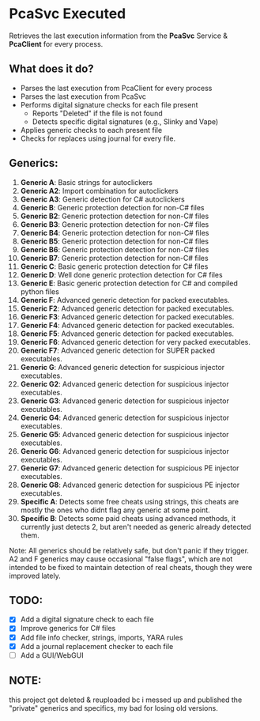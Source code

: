 # PcaSvc Executed

Retrieves the last execution information from the **PcaSvc** Service & **PcaClient** for every process.

## What does it do?

- Parses the last execution from PcaClient for every process
- Parses the last execution from PcaSvc
- Performs digital signature checks for each file present
  - Reports "Deleted" if the file is not found
  - Detects specific digital signatures (e.g., Slinky and Vape)
- Applies generic checks to each present file
- Checks for replaces using journal for every file.
  
## Generics:

1. **Generic A**: Basic strings for autoclickers
2. **Generic A2**: Import combination for autoclickers
3. **Generic A3**: Generic detection for C# autoclickers
4. **Generic B**: Generic protection detection for non-C# files
5. **Generic B2**: Generic protection detection for non-C# files
6. **Generic B3**: Generic protection detection for non-C# files
7. **Generic B4**: Generic protection detection for non-C# files
8. **Generic B5**: Generic protection detection for non-C# files
9. **Generic B6**: Generic protection detection for non-C# files
10. **Generic B7**: Generic protection detection for non-C# files
11. **Generic C**: Basic generic protection detection for C# files
12. **Generic D**: Well done generic protection detection for C# files
13. **Generic E**: Basic generic protection detection for C# and compiled python files
14. **Generic F**: Advanced generic detection for packed executables.
15. **Generic F2**: Advanced generic detection for packed executables.
16. **Generic F3**: Advanced generic detection for packed executables.
17. **Generic F4**: Advanced generic detection for packed executables.
18. **Generic F5**: Advanced generic detection for packed executables.
19. **Generic F6**: Advanced generic detection for very packed executables.
20. **Generic F7**: Advanced generic detection for SUPER packed executables.
21. **Generic G**: Advanced generic detection for suspicious injector executables.
22. **Generic G2**: Advanced generic detection for suspicious injector executables.
23. **Generic G3**: Advanced generic detection for suspicious injector executables.
24. **Generic G4**: Advanced generic detection for suspicious injector executables.
25. **Generic G5**: Advanced generic detection for suspicious injector executables.
26. **Generic G6**: Advanced generic detection for suspicious injector executables.
27. **Generic G7**: Advanced generic detection for suspicious PE injector executables.
28. **Generic G8**: Advanced generic detection for suspicious PE injector executables.
29. **Specific A**: Detects some free cheats using strings, this cheats are mostly the ones who didnt flag any generic at some point.
30. **Specific B**: Detects some paid cheats using advanced methods, it currently just detects 2, but aren't needed as generic already detected them.

Note: All generics should be relatively safe, but don't panic if they trigger. A2 and F generics may cause occasional "false flags", which are not intended to be fixed to maintain detection of real cheats, though they were improved lately.

## TODO:

- [x] Add a digital signature check to each file
- [x] Improve generics for C# files
- [x] Add file info checker, strings, imports, YARA rules
- [x] Add a journal replacement checker to each file
- [ ] Add a GUI/WebGUI

## NOTE: 

this project got deleted & reuploaded bc i messed up and published the "private" generics and specifics, my bad for losing old versions.
